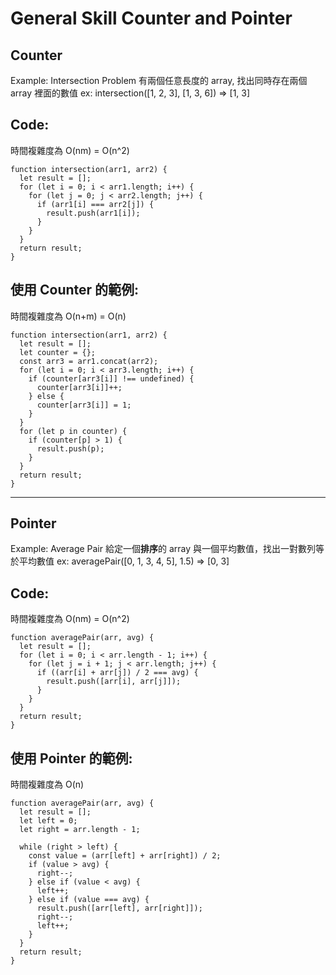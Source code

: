 General Skill Counter and Pointer
===

## Counter
Example: Intersection Problem
有兩個任意長度的 array, 找出同時存在兩個 array 裡面的數值
ex: intersection([1, 2, 3], [1, 3, 6]) => [1, 3]

## Code:
時間複雜度為 O(nm) = O(n^2)
```
function intersection(arr1, arr2) {
  let result = [];
  for (let i = 0; i < arr1.length; i++) {
    for (let j = 0; j < arr2.length; j++) {
      if (arr1[i] === arr2[j]) {
        result.push(arr1[i]);
      }
    } 
  }
  return result;
}
```

## 使用 Counter 的範例:
時間複雜度為 O(n+m) = O(n)
```
function intersection(arr1, arr2) {
  let result = [];
  let counter = {};
  const arr3 = arr1.concat(arr2);
  for (let i = 0; i < arr3.length; i++) {
    if (counter[arr3[i]] !== undefined) {
      counter[arr3[i]]++;
    } else {
      counter[arr3[i]] = 1;
    }
  }
  for (let p in counter) {
    if (counter[p] > 1) {
      result.push(p);
    }
  }
  return result;
}
```
---
## Pointer
Example: Average Pair
給定一個**排序**的 array 與一個平均數值，找出一對數列等於平均數值
ex: averagePair([0, 1, 3, 4, 5], 1.5) => [0, 3]

## Code:
時間複雜度為 O(nm) = O(n^2)
```
function averagePair(arr, avg) {
  let result = [];
  for (let i = 0; i < arr.length - 1; i++) {
    for (let j = i + 1; j < arr.length; j++) {
      if ((arr[i] + arr[j]) / 2 === avg) {
        result.push([arr[i], arr[j]]);
      }
    } 
  }
  return result;
}
```

## 使用 Pointer 的範例:
時間複雜度為 O(n)
```
function averagePair(arr, avg) {
  let result = [];
  let left = 0;
  let right = arr.length - 1;

  while (right > left) {
    const value = (arr[left] + arr[right]) / 2;
    if (value > avg) {
      right--;
    } else if (value < avg) {
      left++;
    } else if (value === avg) {
      result.push([arr[left], arr[right]]);
      right--;
      left++;
    }
  }
  return result;
}
```